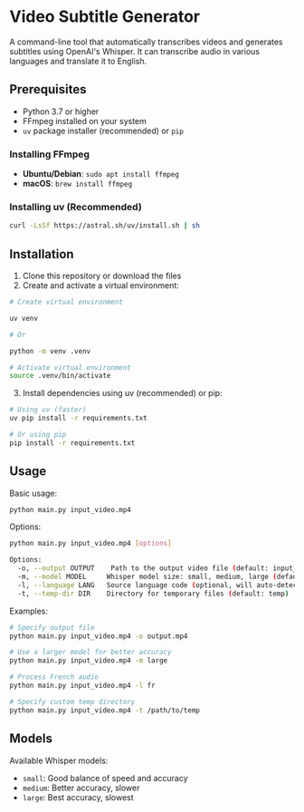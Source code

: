 # Video Subtitle Generator

A command-line tool that automatically transcribes videos and generates subtitles using OpenAI's Whisper. It can transcribe audio in various languages and translate it to English.

## Prerequisites

- Python 3.7 or higher
- FFmpeg installed on your system
- `uv` package installer (recommended) or `pip`

### Installing FFmpeg

- **Ubuntu/Debian**: `sudo apt install ffmpeg`
- **macOS**: `brew install ffmpeg`

### Installing uv (Recommended)

```bash
curl -LsSf https://astral.sh/uv/install.sh | sh
```

## Installation

1. Clone this repository or download the files
2. Create and activate a virtual environment:
```bash
# Create virtual environment

uv venv 

# Or

python -m venv .venv

# Activate virtual environment
source .venv/bin/activate
```

3. Install dependencies using uv (recommended) or pip:
```bash
# Using uv (faster)
uv pip install -r requirements.txt

# Or using pip
pip install -r requirements.txt
```

## Usage

Basic usage:
```bash
python main.py input_video.mp4
```

Options:
```bash
python main.py input_video.mp4 [options]

Options:
  -o, --output OUTPUT    Path to the output video file (default: input_video_with_subs.mp4)
  -m, --model MODEL     Whisper model size: small, medium, large (default: medium)
  -l, --language LANG   Source language code (optional, will auto-detect if not specified)
  -t, --temp-dir DIR    Directory for temporary files (default: temp)
```

Examples:
```bash
# Specify output file
python main.py input_video.mp4 -o output.mp4

# Use a larger model for better accuracy
python main.py input_video.mp4 -m large

# Process French audio
python main.py input_video.mp4 -l fr

# Specify custom temp directory
python main.py input_video.mp4 -t /path/to/temp
```

## Models

Available Whisper models:
- `small`: Good balance of speed and accuracy
- `medium`: Better accuracy, slower 
- `large`: Best accuracy, slowest 


